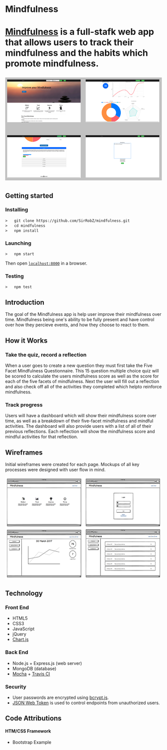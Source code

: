 <h1>Mindfulness<h1>
<p><a href="https://still-thicket-16302.herokuapp.com/">Mindfulness</a> is a full-stafk web app that allows users to track their mindfulness and the habits which promote mindfulness.</p>
<img src="public/images/screenshots.png">

## Getting started
### Installing
```
>   git clone https://github.com/SirRobZ/mindfulness.git
>   cd mindfulness
>   npm install
```
### Launching
```
>   npm start
```
Then open [`localhost:8000`](http://localhost:8000) in a browser.
### Testing
```
>   npm test
```
<h2>Introduction</h2>
<p>The goal of the Mindfulness app is help user improve their mindfulness over time. Mindfulness being one's ability to be fully present and have control over how they percieve events, and how they choose to react to them.</p>

<h2>How it Works</h2>
<h3>Take the quiz, record a reflection</h3>
<p>When a user goes to create a new question they must first take the Five Facet Mindfulness Questionnaire. This 15 question multiple choice quiz will be scored to calculate the users mindfulness score as well as the score for each of the five facets of mindfulness. Next the user will fill out a reflection and also check off all of the activities they completed which helpto reinforce mindfulness.</p>
<h3>Track progress</h3>
<p>Users will have a dashboard which will show their mindfulness score over time, as well as a breakdown of their five-facet mindfulness and mindful activities. The dashboard will also provide users with a list of all of their previous reflections. Each reflection will show the mindfulness score and mindful activities for that reflection.</p>

<h2>Wireframes</h2>
<p>Initial wireframes were created for each page. Mockups of all key processes were designed with user flow in mind.</p>
<img src="public/images/wireframes.png">

<h2>Technology</h2>
<h3>Front End</h3>
<ul>
  <li>HTML5</li>
  <li>CSS3</li>
  <li>JavaScript</li>
  <li>jQuery</li>
  <li><a href="http://www.chartjs.org/">Chart.js</a>
</ul>
<h3>Back End</h3>
<ul>
  <li>Node.js + Express.js (web server)</li>
  <li>MongoDB (database)</li>
  <li><a href="https://mochajs.org/">Mocha</a> + <a href="https://www.npmjs.com/package/supertest>Supertest</a> (testing)</li>
  <li>Continuous integration and deployment with <a href="https://travis-ci.org/">Travis CI</a></li>
</ul>
<h3>Security</h3>
<ul>
  <li>User passwords are encrypted using <a href="https://github.com/dcodeIO/bcrypt.js">bcrypt.js</a>.</li>
  <li><a href="https://www.npmjs.com/package/jsonwebtoken">JSON Web Token</a> is used to control endpoints from unauthorized users.</li>
</ul>

<h2>Code Attributions</h2>
<h4>HTM/CSS Framework</h4>
<ul>
  <li>Bootstrap Example <a href:"https://v4-alpha.getbootstrap.com/examples/"></a></li>
</ul>


